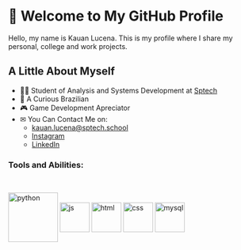 # 👋 Welcome to My GitHub Profile
Hello, my name is Kauan Lucena. This is my profile where I share my personal, college and work projects.
## A Little About Myself
- 👨‍💻 Student of Analysis and Systems Development at [Sptech](https://www.sptech.school/)
- 🔰 A Curious Brazilian
- 🎮 Game Development Apreciator
- ✉ You Can Contact Me on:
  -  kauan.lucena@sptech.school <br>
  - [Instagram](https://www.instagram.com/kaefieli/)
  - [LinkedIn](https://www.linkedin.com/in/kauan-lucena-714237292)

### Tools and Abilities:
##
<div style="display: inline_block"><br>
<img align="center"  alt="python" width=100 heigth=100 src="https://github.com/KauanLuc/kauanLuc/assets/123121416/eb5db702-58e8-4d07-ad9a-0a8adb1097d4"/>
<img align="center"  alt="js" width=60 heigth=60 src="https://camo.githubusercontent.com/442c452cb73752bb1914ce03fce2017056d651a2099696b8594ddf5ccc74825e/68747470733a2f2f63646e2e6a7364656c6976722e6e65742f67682f64657669636f6e732f64657669636f6e2f69636f6e732f6a6176617363726970742f6a6176617363726970742d6f726967696e616c2e737667"/>
<img align="center" alt="html" width=60 heigth=60 src="https://camo.githubusercontent.com/da7acacadecf91d6dc02efcd2be086bb6d78ddff19a1b7a0ab2755a6fda8b1e9/68747470733a2f2f63646e2e6a7364656c6976722e6e65742f67682f64657669636f6e732f64657669636f6e2f69636f6e732f68746d6c352f68746d6c352d6f726967696e616c2e737667"/>
<img align="center" alt="css" width=60 heigth=60 src="https://camo.githubusercontent.com/ad8fbf7f75f04b296b72beb893acf572b364e69ec35ea41a68a29507f5b1cd1b/68747470733a2f2f63646e2e6a7364656c6976722e6e65742f67682f64657669636f6e732f64657669636f6e2f69636f6e732f637373332f637373332d706c61696e2e737667"/>
<img align="center" alt="mysql" width=60 heigth=60 src="https://camo.githubusercontent.com/2582ec2237a3a1fbd34e9b57332b72be27a7facb32abe7c2335e5f86e5f457a8/68747470733a2f2f63646e2e6a7364656c6976722e6e65742f67682f64657669636f6e732f64657669636f6e2f69636f6e732f6d7973716c2f6d7973716c2d6f726967696e616c2e737667"/>
</div>
